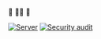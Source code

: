 🚧 👷🔧 🚧

[![Server](https://github.com/ilya-rb/peek/actions/workflows/server.yml/badge.svg)](https://github.com/ilya-rb/peek/actions/workflows/server.yml)
[![Security audit](https://github.com/ilya-rb/peek/actions/workflows/server-security.yml/badge.svg)](https://github.com/ilya-rb/peek/actions/workflows/server-security.yml)